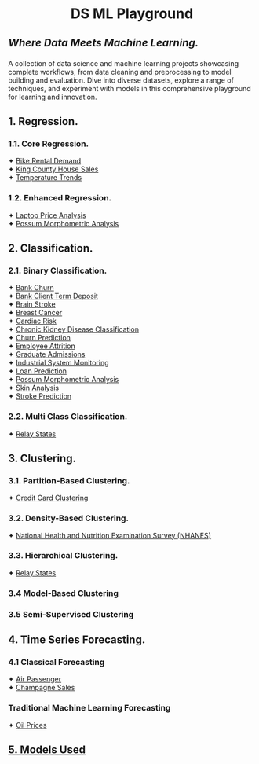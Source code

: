 # <p align="center">DS ML Playground</p>
## <i>Where Data Meets Machine Learning.</i></p>

A collection of data science and machine learning projects showcasing complete workflows, from data cleaning and 
preprocessing to model building and evaluation. Dive into diverse datasets, explore a range of techniques, and 
experiment with models in this comprehensive playground for learning and innovation.

## 1. Regression.
### 1.1. Core Regression.
✦ [Bike Rental Demand](a.%20Overview/Bike%20Rental%20Demand.md) <br />
✦ [King County House Sales](a.%20Overview/King%20County%20House%20Sales.md) <br />
✦ [Temperature Trends](a.%20Overview/Temperature%20Trends.md) <br />

### 1.2. Enhanced Regression.
✦ [Laptop Price Analysis](a.%20Overview/Laptop%20Price%20Analysis.md) <br />
✦ [Possum Morphometric Analysis](a.%20Overview/Possum%20Morphometric%20Analysis.md) <br />

## 2. Classification.
### 2.1. Binary Classification.
✦ [Bank Churn](a.%20Overview/Bank%20Churn.md) <br />
✦ [Bank Client Term Deposit](a.%20Overview/Bank%20Client%20Term%20Deposit.md) <br />
✦ [Brain Stroke](a.%20Overview/Brain%20Stroke.md)<br />
✦ [Breast Cancer](a.%20Overview/Breast%20Cancer.md) <br />
✦ [Cardiac Risk](a.%20Overview/Cardiac%20Risk.md) <br />
✦ [Chronic Kidney Disease Classification](a.%20Overview/Chronic%20Kidney%20Disease%20Classification.md)<br />
✦ [Churn Prediction](a.%20Overview/Churn%20Prediction.md)<br />
✦ [Employee Attrition](a.%20Overview/Employee%20Attrition.md) <br />
✦ [Graduate Admissions](a.%20Overview/Graduate%20Admissions.md) <br />
✦ [Industrial System Monitoring](a.%20Overview/Industrial%20System%20Monitoring.md) <br />
✦ [Loan Prediction](a.%20Overview/Loan%20Prediction.md)<br />
✦ [Possum Morphometric Analysis](a.%20Overview/Possum%20Morphometric%20Analysis.md) <br />
✦ [Skin Analysis](a.%20Overview/Skin%20Analysis.md) <br />
✦ [Stroke Prediction](a.%20Overview/Stroke%20Prediction.md)<br />

### 2.2. Multi Class Classification.
✦ [Relay States](a.%20Overview/Relay%20States.md) <br />

## 3. Clustering.
### 3.1. Partition-Based Clustering.
✦ [Credit Card Clustering](a.%20Overview/Credit%20Card%20Clustering.md) <br />

### 3.2. Density-Based Clustering.
✦ [National Health and Nutrition Examination Survey (NHANES)](a.%20Overview/National%20Health%20and%20Nutrition%20Examination%20Survey%20(NHANES).md) <br />

### 3.3. Hierarchical Clustering.
✦ [Relay States](a.%20Overview/Relay%20States.md) <br />

### 3.4 Model-Based Clustering

### 3.5 Semi-Supervised Clustering

## 4. Time Series Forecasting.
### 4.1 Classical Forecasting
✦ [Air Passenger](a.%20Overview/Air%20Passenger.md) <br />
✦ [Champagne Sales](a.%20Overview/Champagne%20Sales.md) <br />

### Traditional Machine Learning Forecasting
✦ [Oil Prices](a.%20Overview/Oil%20Prices.md)

## [5. Models Used](Models%20Used.xlsx)
